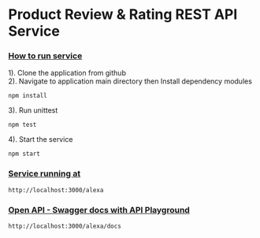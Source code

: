 # Product Review & Rating REST API Service
### <u>How to run service</u>
1). Clone the application from github<br/>
2). Navigate to application main directory then Install dependency modules <br/>
```
npm install
```
3). Run unittest <br/>
```
npm test
```
4). Start the service <br/>
```
npm start
```

### <u>Service running at</u>
```
http://localhost:3000/alexa
```

### <u>Open API - Swagger docs with API Playground</u>
```
http://localhost:3000/alexa/docs
```

